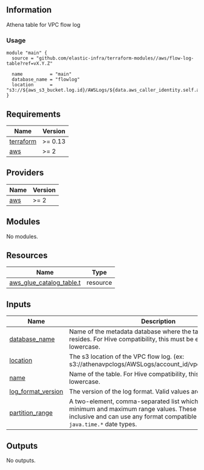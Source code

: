<!-- BEGINNING OF PRE-COMMIT-TERRAFORM DOCS HOOK -->
## Information

Athena table for VPC flow log

### Usage

```hcl
module "main" {
  source = "github.com/elastic-infra/terraform-modules//aws/flow-log-table?ref=vX.Y.Z"

  name          = "main"
  database_name = "flowlog"
  location      = "s3://${aws_s3_bucket.log.id}/AWSLogs/${data.aws_caller_identity.self.account_id}/vpcflowlogs/${var.region}"
}
```

## Requirements

| Name | Version |
|------|---------|
| <a name="requirement_terraform"></a> [terraform](#requirement\_terraform) | >= 0.13 |
| <a name="requirement_aws"></a> [aws](#requirement\_aws) | >= 2 |

## Providers

| Name | Version |
|------|---------|
| <a name="provider_aws"></a> [aws](#provider\_aws) | >= 2 |

## Modules

No modules.

## Resources

| Name | Type |
|------|------|
| [aws_glue_catalog_table.t](https://registry.terraform.io/providers/hashicorp/aws/latest/docs/resources/glue_catalog_table) | resource |

## Inputs

| Name | Description | Type | Default | Required |
|------|-------------|------|---------|:--------:|
| <a name="input_database_name"></a> [database\_name](#input\_database\_name) | Name of the metadata database where the table metadata resides. For Hive compatibility, this must be entirely lowercase. | `string` | n/a | yes |
| <a name="input_location"></a> [location](#input\_location) | The s3 location of the VPC flow log. (ex: s3://athenavpclogs/AWSLogs/account\_id/vpcflowlogs/region) | `string` | n/a | yes |
| <a name="input_name"></a> [name](#input\_name) | Name of the table. For Hive compatibility, this must be entirely lowercase. | `string` | n/a | yes |
| <a name="input_log_format_version"></a> [log\_format\_version](#input\_log\_format\_version) | The version of the log format. Valid values are like v5, v8 etc. | `string` | `"v5"` | no |
| <a name="input_partition_range"></a> [partition\_range](#input\_partition\_range) | A two-element, comma-separated list which provides the minimum and maximum range values. These values are inclusive and can use any format compatible with the Java `java.time.*` date types. | `string` | `"NOW-1MONTH,NOW"` | no |

## Outputs

No outputs.

<!-- END OF PRE-COMMIT-TERRAFORM DOCS HOOK -->
